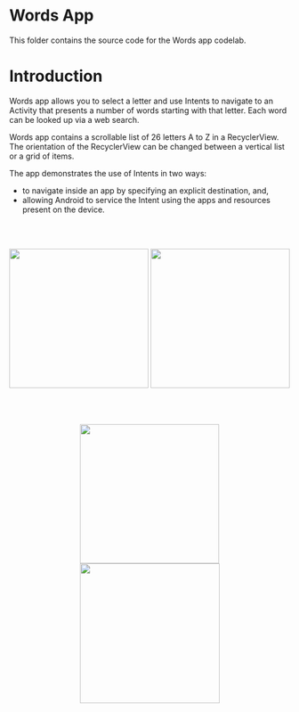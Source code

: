 # Words App

This folder contains the source code for the Words app codelab.

# Introduction
Words app allows you to select a letter and use Intents to navigate to an Activity that
presents a number of words starting with that letter. Each word can be looked up via a web search.

Words app contains a scrollable list of 26 letters A to Z in a RecyclerView. The orientation
of the RecyclerView can be changed between a vertical list or a grid of items.

The app demonstrates the use of Intents in two ways:
* to navigate inside an app by specifying an explicit destination, and,
* allowing Android to service the Intent using the apps and resources present on the device.
<br>
<br>
<p align="center">
  <img src="https://user-images.githubusercontent.com/57158277/169457629-ef4598e6-6c1a-4a17-abe5-1e159be946df.png" width="250">
  <img src="https://user-images.githubusercontent.com/57158277/169457717-8bf36b48-537e-4a2a-aa2f-2a67d0a814a5.png" width="250">
</p>
<br>
<br>
<p align="center">
  <img src="https://user-images.githubusercontent.com/57158277/169457800-ce753d21-0b94-4504-ab9b-e9faba8fcc92.png" width="250">
  <img src="https://user-images.githubusercontent.com/57158277/169457829-3ebf17db-7589-470d-b654-18d176627b33.png" width="251">
</p>
